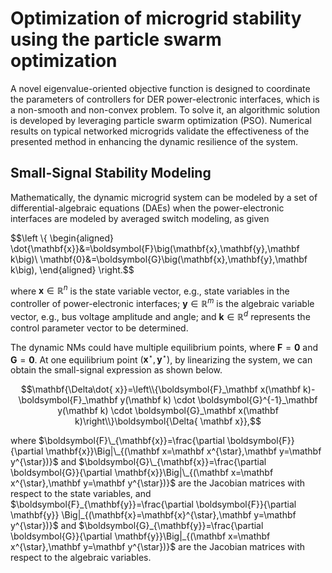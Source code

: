 # Optimization of microgrid stability using the particle swarm optimization

A novel eigenvalue-oriented objective function is designed to coordinate the parameters of controllers for DER power-electronic interfaces, which is a non-smooth and non-convex problem. To solve it, an algorithmic solution is developed by leveraging particle swarm optimization (PSO). Numerical results on typical networked microgrids validate the effectiveness of the presented method in enhancing the dynamic resilience of the system.

## Small-Signal Stability Modeling

Mathematically, the dynamic microgrid system can be modeled by a set of differential-algebraic equations (DAEs) when the power-electronic interfaces are modeled by averaged switch modeling, as given

$$\left \\{ \begin{aligned}
\dot{\mathbf{x}}&=\boldsymbol{F}\big(\mathbf{x},\mathbf{y},\mathbf k\big)\\
\mathbf{0}&=\boldsymbol{G}\big(\mathbf{x},\mathbf{y},\mathbf k\big), 
\end{aligned} \right.$$

where $\mathbf{x} \in \mathbb{R}^n$ is the state variable vector, e.g., state variables in the controller of power-electronic interfaces;  $\mathbf{y} \in \mathbb{R}^m$ is the algebraic variable vector, e.g.,  bus voltage amplitude and angle;
and $\mathbf k \in \mathbb{R}^d$ represents the control parameter vector to be determined.

The dynamic NMs could have multiple equilibrium points, where  $\boldsymbol{F}=\boldsymbol{0}$ and $\boldsymbol{G}=\boldsymbol{0}$. At one equilibrium point $(\mathbf{x}^{\star},\mathbf{y}^{\star})$, by linearizing the system, we can obtain the small-signal expression as shown below.

$$\mathbf{\Delta\dot{  x}}=\left\\{\boldsymbol{F}_\mathbf x(\mathbf k)-\boldsymbol{F}_\mathbf y(\mathbf k) \cdot \boldsymbol{G}^{-1}_\mathbf y(\mathbf k) \cdot \boldsymbol{G}_\mathbf x(\mathbf k)\right\\}\boldsymbol{\Delta{ \mathbf x}},$$

where $\boldsymbol{F}\_{\mathbf{x}}=\frac{\partial \boldsymbol{F}}{\partial \mathbf{x}}\Big|\_{(\mathbf x=\mathbf x^{\star},\mathbf y=\mathbf y^{\star})}$ and $\boldsymbol{G}\_{\mathbf{x}}=\frac{\partial \boldsymbol{G}}{\partial \mathbf{x}}\Big|\_{(\mathbf x=\mathbf x^{\star},\mathbf y=\mathbf y^{\star})}$
are the Jacobian matrices with respect to the state variables, 
and $\boldsymbol{F}_{\mathbf{y}}=\frac{\partial \boldsymbol{F}}{\partial \mathbf{y}} \Big|_{(\mathbf{x}=\mathbf{x}^{\star},\mathbf y=\mathbf y^{\star})}$ and $\boldsymbol{G}_{\mathbf{y}}=\frac{\partial \boldsymbol{G}}{\partial \mathbf{y}}\Big|_{(\mathbf x=\mathbf x^{\star},\mathbf y=\mathbf y^{\star})}$ 
are the Jacobian matrices with respect to the algebraic variables.

